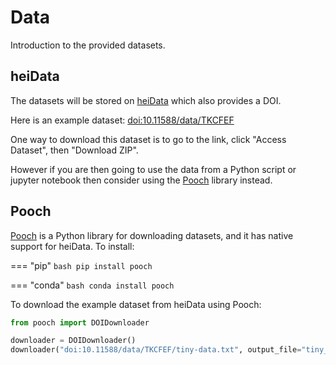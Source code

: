 # Data

Introduction to the provided datasets.

## heiData

The datasets will be stored on [heiData](https://heidata.uni-heidelberg.de/) which also provides a DOI.

Here is an example dataset: [doi:10.11588/data/TKCFEF](https://heidata.uni-heidelberg.de/dataset.xhtml?persistentId=doi:10.11588/data/TKCFEF)

One way to download this dataset is to go to the link, click "Access Dataset", then "Download ZIP".

However if you are then going to use the data from a Python script or jupyter notebook then consider using the [Pooch](https://www.fatiando.org/pooch/latest/) library instead.

## Pooch

[Pooch](https://www.fatiando.org/pooch/latest/) is a Python library for downloading datasets, and it has native support for heiData. To install:

=== "pip"
    ```bash
    pip install pooch
    ```

=== "conda"
    ```bash
    conda install pooch
    ```

To download the example dataset from heiData using Pooch:

```python
from pooch import DOIDownloader

downloader = DOIDownloader()
downloader("doi:10.11588/data/TKCFEF/tiny-data.txt", output_file="tiny_data.txt", pooch=None)
```
